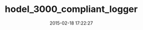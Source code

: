 ---
layout: post
title:  "hodel_3000_compliant_logger"
repo:   "topfunky/hodel_3000_compliant_logger"
date:   2015-02-18 17:22:27
gemurl: http://github.com/topfunky/hodel_3000_compliant_logger
---